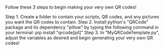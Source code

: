 Follow these 3 steps to begin making your very own QR codes!

Step 1. Create a folder to contain your scripts, QR codes, and any pictures you want the QR codes to contain.
Step 2. Install python's "QRCode" package and its dependency "pillow" by typing the following command in your terminal: pip install "qrcode[pil]"
Step 3. In "MyQRCodeTemplate.py", adjust the variables as desired and begin generating your very own QR codes!
